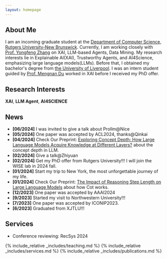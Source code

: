 ```yaml
---
layout: homepage
---
```


## About Me

I am an incoming graduate student at the [Department of Computer Science, Rutgers University-New Brunswick](https://newbrunswick.rutgers.edu/). Currently, I am working closely with [Prof. Yongfeng Zhang](https://www.yongfeng.me/) on XAI, LLM-based Agents, Data Mining. My research interests lie in Explainable AI(XAI), Trustworthy Agents, and AI4Science, emphasizing large language models(LLMs). Before that, I obtained my bachelor's degree from [the University of Liverpool](https://www.liverpool.ac.uk/). I was an intern student guided by [Prof. Mengnan Du](https://mengnandu.com/) worked in XAI before I received my PhD offer.


## Research Interests

**XAI**, **LLM Agent**, **AI4SCIENCE**

## News
- **[06/2024]** I was invited to give a talk about Prollm@Nice
- **[05/2024]** One paper was accepted by ACL2024, thanks@Qinkai 
- **[04/2024]** Check Our Preprint: [Exploring Concept Depth: How Large Language Models Acquire Knowledge at Different Layers?](https://arxiv.org/abs/2404.07066#:~:text=10%20Apr%202024%5D-,Exploring%20Concept%20Depth%3A%20How%20Large%20Language,Acquire%20Knowledge%20at%20Different%20Layers%3F&text=This%20paper%20studies%20the%20phenomenon,fully%20acquired%20with%20deeper%20layers.) about the concept depth in LLM.
- **[02/2024]** Give a talk@Zhiyuan 
- **[02/2024]** Get my PhD offer from Rutgers University!!! I will join the WISE lab in 2024 fall.
- **[01/2024]** Start my trip to New York, the most unforgettable journey of my life.
- **[01/2024]** Check Our Preprint: [The Impact of Reasoning Step Length on Large Language Models](https://arxiv.org/pdf/2401.04925.pdf) about how Cot works.
- **[12/2023]** One paper was accepted by AAAI2024
- **[9/2023]** Started my visit to Northwestern University!!!
- **[7/2023]** One paper was accepted by ICONIP2023.
- **[6/2023]** Graduated from XJTLU!!!

## Services
- Conference reviewing: RecSys 2024
  
{% include_relative _includes/teaching.md %}
{% include_relative _includes/services.md %}
{% include_relative _includes/publications.md %}

